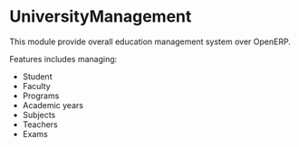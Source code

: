 # UniversityManagement

This module provide overall education management system over OpenERP.

Features includes managing:
* Student
* Faculty
* Programs
* Academic years
* Subjects
* Teachers
* Exams